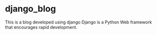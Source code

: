 # django_blog
This is a blog  developed using django
Django is a  Python Web framework that encourages rapid development.
